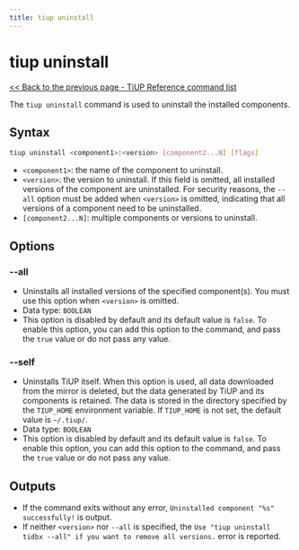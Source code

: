 ```yaml
---
title: tiup uninstall
---
```


# tiup uninstall

[<< Back to the previous page - TiUP Reference command list](/tiup/tiup-reference.md#command-list)

The `tiup uninstall` command is used to uninstall the installed components.

## Syntax

```sh
tiup uninstall <component1>:<version> [component2...N] [flags]
```

- `<component1>`: the name of the component to uninstall.
- `<version>`: the version to uninstall. If this field is omitted, all installed versions of the component are uninstalled. For security reasons, the `--all` option must be added when `<version>` is omitted, indicating that all versions of a component need to be uninstalled.
- `[component2...N]`: multiple components or versions to uninstall.

## Options

### --all

- Uninstalls all installed versions of the specified component(s). You must use this option when `<version>` is omitted.
- Data type: `BOOLEAN`
- This option is disabled by default and its default value is `false`. To enable this option, you can add this option to the command, and pass the `true` value or do not pass any value.

### --self

- Uninstalls TiUP itself. When this option is used, all data downloaded from the mirror is deleted, but the data generated by TiUP and its components is retained. The data is stored in the directory specified by the `TIUP_HOME` environment variable. If `TIUP_HOME` is not set, the default value is `~/.tiup/`.
- Data type: `BOOLEAN`
- This option is disabled by default and its default value is `false`. To enable this option, you can add this option to the command, and pass the `true` value or do not pass any value.

## Outputs

- If the command exits without any error, `Uninstalled component "%s" successfully!` is output.
- If neither `<version>` nor `--all` is specified, the `Use "tiup uninstall tidbx --all" if you want to remove all versions.` error is reported.
